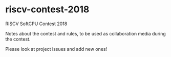 # riscv-contest-2018
RISCV SoftCPU Contest 2018

Notes about the contest and rules, to be used as collaboration media during the contest.

Please look at project issues and add new ones!
